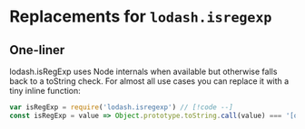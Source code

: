 # Replacements for `lodash.isregexp`

## One-liner

lodash.isRegExp uses Node internals when available but otherwise falls back to a toString check. For almost all use cases you can replace it with a tiny inline function:

```js
var isRegExp = require('lodash.isregexp') // [!code --]
const isRegExp = value => Object.prototype.toString.call(value) === '[object RegExp]' // [!code ++]
```

